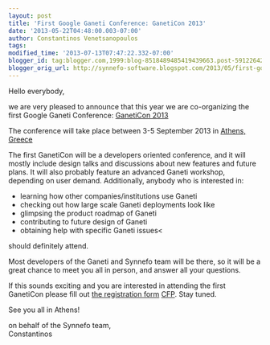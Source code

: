 ```yaml
---
layout: post
title: 'First Google Ganeti Conference: GanetiCon 2013'
date: '2013-05-22T04:48:00.003-07:00'
author: Constantinos Venetsanopoulos
tags: 
modified_time: '2013-07-13T07:47:22.332-07:00'
blogger_id: tag:blogger.com,1999:blog-8518489485419439663.post-5912264252756597709
blogger_orig_url: http://synnefo-software.blogspot.com/2013/05/first-google-ganeti-conference.html
---
```



Hello everybody,

we are very pleased to announce that this year we are co-organizing the first Google Ganeti Conference: [GanetiCon 2013](https://sites.google.com/site/ganeticon/home/ganeticon2013)

The conference will take place between 3-5 September 2013 in [Athens, Greece](https://maps.google.com/maps?q=athens,+greece&amp;hl=en&amp;sll=37.0625,-95.677068&amp;sspn=59.249168,84.023438&amp;hnear=Athens,+Kentrikos+Tomeas+Athinon,+Greece&amp;t=m&amp;z=13) <!--break-->

The first GanetiCon will be a developers oriented conference, and it will mostly include design talks and discussions about new features and future plans. It will also probably feature an advanced Ganeti workshop, depending on user demand. Additionally, anybody who is interested in:

*   learning how other companies/institutions use Ganeti
*   checking out how large scale Ganeti deployments look like
*   glimpsing the product roadmap of Ganeti
*   contributing to future design of Ganeti
*   obtaining help with specific Ganeti issues<

should definitely attend.

Most developers of the Ganeti and Synnefo team will be there, so it will be a great chance to meet you all in person, and answer all your questions.

If this sounds exciting and you are interested in attending the first GanetiCon please fill out [the registration form](https://docs.google.com/forms/d/1zWzNyY9O_4XRBYHejDPKCIH_NbsLEkGieln63T_BSyE/viewform) [CFP](https://docs.google.com/forms/d/1cv3w70lRge6yqzvrP_wXc4CFRw-02FiC4M16V0sHNko/viewform).
Stay tuned.

See you all in Athens!

on behalf of the Synnefo team,  
Constantinos